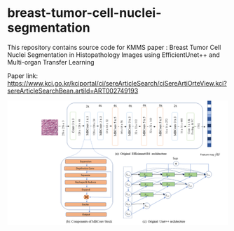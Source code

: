 # breast-tumor-cell-nuclei-segmentation
This repository contains source code for KMMS paper : Breast Tumor Cell Nuclei Segmentation in Histopathology Images using EfficientUnet++ and Multi-organ Transfer Learning

Paper link: https://www.kci.go.kr/kciportal/ci/sereArticleSearch/ciSereArtiOrteView.kci?sereArticleSearchBean.artiId=ART002749193

![alt text](https://github.com/tuan-ld/breast-tumor-cell-nuclei-segmentation/blob/main/media-sources/model-architecture.png)
